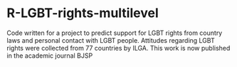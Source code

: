 # R-LGBT-rights-multilevel
Code written for a project to predict support for LGBT rights from country laws and personal contact with LGBT people. Attitudes regarding LGBT rights were collected from 77 countries by ILGA. This work is now published in the academic journal BJSP
